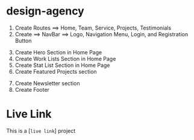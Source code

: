 # design-agency
<!-- Common Components -->
1. Create Routes ==> Home, Team, Service, Projects, Testimonials
2. Create ==> NavBar ==> Logo, Navigation Menu, Login, and Registration Button
<!-- Home Page -->
3. Create Hero Section in Home Page
4. Create Work Lists Section in Home Page
5. Create Stat List Section in Home Page
6. Create Featured Projects section
<!-- Common Components -->
7. Create Newsletter section
8. Create Footer



# Live Link
This is a [`live link`] project

